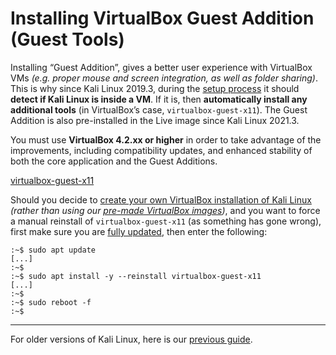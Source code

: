 # Installing VirtualBox Guest Addition (Guest Tools)

Installing “Guest Addition”, gives a better user experience with VirtualBox VMs _(e.g. proper mouse and screen integration, as well as folder sharing)_. This is why since Kali Linux 2019.3, during the [setup process](https://gitlab.com/kalilinux/build-scripts/live-build-config/-/blob/master/simple-cdd/profiles/offline.downloads) it should **detect if Kali Linux is inside a VM**. If it is, then **automatically install any additional tools** (in VirtualBox’s case, `virtualbox-guest-x11`). The Guest Addition is also pre-installed in the Live image since Kali Linux 2021.3.

You must use **VirtualBox 4.2.xx or higher** in order to take advantage of the improvements, including compatibility updates, and enhanced stability of both the core application and the Guest Additions.

[virtualbox-guest-x11](broken-reference)

Should you decide to [create your own VirtualBox installation of Kali Linux](broken-reference) _(rather than using our_ [_pre-made VirtualBox images_](https://www.kali.org/get-kali/#kali-virtual-machines)_)_, and you want to force a manual reinstall of `virtualbox-guest-x11` (as something has gone wrong), first make sure you are [fully updated](https://www.kali.org/docs/general-use/updating-kali/), then enter the following:

```
:~$ sudo apt update
[...]
:~$
:~$ sudo apt install -y --reinstall virtualbox-guest-x11
[...]
:~$
:~$ sudo reboot -f
:~$
```

***

For older versions of Kali Linux, here is our [previous guide](https://www.kali.org/docs/virtualization/install-virtualbox-guest-additions-legacy/).
